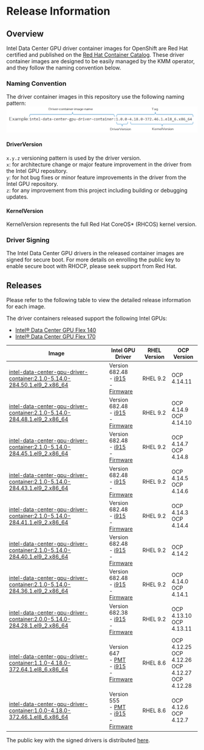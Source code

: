# Release Information

## Overview
Intel Data Center GPU driver container images for OpenShift are Red Hat certified and published on the [Red Hat Container Catalog](https://catalog.redhat.com/software/containers/intel/intel-data-center-gpu-driver-container/6495ee55c8b2461e35fb8264). These driver container images are designed to be easily managed by the KMM operator, and they follow the naming convention below.

### Naming Convention
The driver container images in this repository use the following naming pattern:
![driver container image naming pattern](/release/driver-name.png)

#### DriverVersion 
`x.y.z` versioning pattern is used by the driver version.  
`x`: for architecture change or major feature improvement in the driver from the Intel GPU repository.   
`y`: for hot bug fixes or minor feature improvements in the driver from the Intel GPU repository.  
`z`: for any improvement from this project including building or debugging updates.  
#### KernelVersion 
KernelVersion represents the full Red Hat CoreOS* (RHCOS) kernel version.

### Driver Signing
The Intel Data Center GPU drivers in the released container images are signed for secure boot. For more details on enrolling the public key to enable secure boot with RHOCP, please seek support from Red Hat.

## Releases  
Please refer to the following table to view the detailed release information for each image.

The driver containers released support the following Intel GPUs:  
- [Intel® Data Center GPU Flex 140](https://www.intel.com/content/www/us/en/products/sku/230020/intel-data-center-gpu-flex-140/specifications.html)   
-  [Intel® Data Center GPU Flex 170](https://www.intel.com/content/www/us/en/products/sku/230019/intel-data-center-gpu-flex-170/specifications.html)

| Image | Intel GPU Driver | RHEL Version | OCP Version |
| ------------- |------------- | ------------- | ------------- |
|[intel-data-center-gpu-driver-container:2.1.0-5.14.0-284.50.1.el9_2.x86_64](https://catalog.redhat.com/software/containers/intel/intel-data-center-gpu-driver-container/6495ee55c8b2461e35fb8264?tag=2.1.0-5.14.0-284.50.1.el9_2.x86_64) | Version 682.48 <br />- [i915](https://github.com/intel-gpu/intel-gpu-i915-backports/tree/I915_23WW51.5_682.48_23.6.42_230425.56) <br />- [Firmware](https://github.com/intel-gpu/intel-gpu-firmware/tree/23WW49.5_682.48) | RHEL 9.2 | OCP 4.14.11 |
|[intel-data-center-gpu-driver-container:2.1.0-5.14.0-284.48.1.el9_2.x86_64](https://catalog.redhat.com/software/containers/intel/intel-data-center-gpu-driver-container/6495ee55c8b2461e35fb8264?tag=2.1.0-5.14.0-284.48.1.el9_2.x86_64) | Version 682.48 <br />- [i915](https://github.com/intel-gpu/intel-gpu-i915-backports/tree/I915_23WW51.5_682.48_23.6.42_230425.56) <br />- [Firmware](https://github.com/intel-gpu/intel-gpu-firmware/tree/23WW49.5_682.48) | RHEL 9.2 | OCP 4.14.9 <br /> OCP 4.14.10 |
|[intel-data-center-gpu-driver-container:2.1.0-5.14.0-284.45.1.el9_2.x86_64](https://catalog.redhat.com/software/containers/intel/intel-data-center-gpu-driver-container/6495ee55c8b2461e35fb8264?tag=2.1.0-5.14.0-284.45.1.el9_2.x86_64) | Version 682.48 <br />- [i915](https://github.com/intel-gpu/intel-gpu-i915-backports/tree/I915_23WW51.5_682.48_23.6.42_230425.56) <br />- [Firmware](https://github.com/intel-gpu/intel-gpu-firmware/tree/23WW49.5_682.48) | RHEL 9.2 | OCP 4.14.7 <br /> OCP 4.14.8 |
|[intel-data-center-gpu-driver-container:2.1.0-5.14.0-284.43.1.el9_2.x86_64](https://catalog.redhat.com/software/containers/intel/intel-data-center-gpu-driver-container/6495ee55c8b2461e35fb8264?tag=2.1.0-5.14.0-284.43.1.el9_2.x86_64) | Version 682.48 <br />- [i915](https://github.com/intel-gpu/intel-gpu-i915-backports/tree/I915_23WW51.5_682.48_23.6.42_230425.56) <br />- [Firmware](https://github.com/intel-gpu/intel-gpu-firmware/tree/23WW49.5_682.48) | RHEL 9.2 | OCP 4.14.5 <br /> OCP 4.14.6 |
|[intel-data-center-gpu-driver-container:2.1.0-5.14.0-284.41.1.el9_2.x86_64](https://catalog.redhat.com/software/containers/intel/intel-data-center-gpu-driver-container/6495ee55c8b2461e35fb8264?tag=2.1.0-5.14.0-284.41.1.el9_2.x86_64) | Version 682.48 <br />- [i915](https://github.com/intel-gpu/intel-gpu-i915-backports/tree/I915_23WW51.5_682.48_23.6.42_230425.56) <br />- [Firmware](https://github.com/intel-gpu/intel-gpu-firmware/tree/23WW49.5_682.48) | RHEL 9.2 | OCP 4.14.3 <br /> OCP 4.14.4 |
|[intel-data-center-gpu-driver-container:2.1.0-5.14.0-284.40.1.el9_2.x86_64](https://catalog.redhat.com/software/containers/intel/intel-data-center-gpu-driver-container/6495ee55c8b2461e35fb8264?tag=2.1.0-5.14.0-284.40.1.el9_2.x86_64) | Version 682.48 <br />- [i915](https://github.com/intel-gpu/intel-gpu-i915-backports/tree/I915_23WW51.5_682.48_23.6.42_230425.56) <br />- [Firmware](https://github.com/intel-gpu/intel-gpu-firmware/tree/23WW49.5_682.48) | RHEL 9.2 | OCP 4.14.2 |
|[intel-data-center-gpu-driver-container:2.1.0-5.14.0-284.36.1.el9_2.x86_64](https://catalog.redhat.com/software/containers/intel/intel-data-center-gpu-driver-container/6495ee55c8b2461e35fb8264?tag=2.1.0-5.14.0-284.36.1.el9_2.x86_64) | Version 682.48 <br />- [i915](https://github.com/intel-gpu/intel-gpu-i915-backports/tree/I915_23WW51.5_682.48_23.6.42_230425.56) <br />- [Firmware](https://github.com/intel-gpu/intel-gpu-firmware/tree/23WW49.5_682.48) | RHEL 9.2 | OCP 4.14.0 <br /> OCP 4.14.1 |
|[intel-data-center-gpu-driver-container:2.0.0-5.14.0-284.28.1.el9_2.x86_64](https://catalog.redhat.com/software/containers/intel/intel-data-center-gpu-driver-container/6495ee55c8b2461e35fb8264?tag=2.0.0-5.14.0-284.28.1.el9_2.x86_64) | Version 682.38 <br />- [i915](https://github.com/intel-gpu/intel-gpu-i915-backports/tree/I915_23WW39.5_682.38_23.6.37_230425.49) <br />- [Firmware](https://github.com/intel-gpu/intel-gpu-firmware/tree/23WW39.5_682.38) | RHEL 9.2 | OCP 4.13.10 <br /> OCP 4.13.11 |
|[intel-data-center-gpu-driver-container:1.1.0-4.18.0-372.64.1.el8_6.x86_64](https://catalog.redhat.com/software/containers/intel/intel-data-center-gpu-driver-container/6495ee55c8b2461e35fb8264?tag=1.1.0-4.18.0-372.64.1.el8_6.x86_64) | Version 647 <br />- [PMT](https://github.com/intel-gpu/intel-gpu-pmt-backports/tree/23WW28.5_647.21_MAIN) <br />- [i915](https://github.com/intel-gpu/intel-gpu-i915-backports/tree/RHEL88_23WW28.5_647.21_23.5.19_230406.22) <br />- [Firmware](https://github.com/intel-gpu/intel-gpu-firmware/tree/23WW28.5_647.21) | RHEL 8.6 | OCP 4.12.25 <br /> OCP 4.12.26 <br /> OCP 4.12.27 <br /> OCP 4.12.28 |
|[intel-data-center-gpu-driver-container:1.0.0-4.18.0-372.46.1.el8_6.x86_64](https://catalog.redhat.com/software/containers/intel/intel-data-center-gpu-driver-container/6495ee55c8b2461e35fb8264?tag=1.0.0-4.18.0-372.46.1.el8_6.x86_64&push_date=1687547472450) | Version 555 <br />- [PMT](https://github.com/intel-gpu/intel-gpu-pmt-backports/tree/23WW06.5_555_MAIN) <br />- [i915](https://github.com/intel-gpu/intel-gpu-i915-backports/tree/RHEL86_23WW6.5_555_6469.0.3_221221.3) <br />- [Firmware](https://github.com/intel-gpu/intel-gpu-firmware/tree/23WW06.5_555) | RHEL 8.6 | OCP 4.12.6 <br /> OCP 4.12.7 |

The public key with the signed drivers is distributed [here](/release/dgpu_driver_public_key.der).
